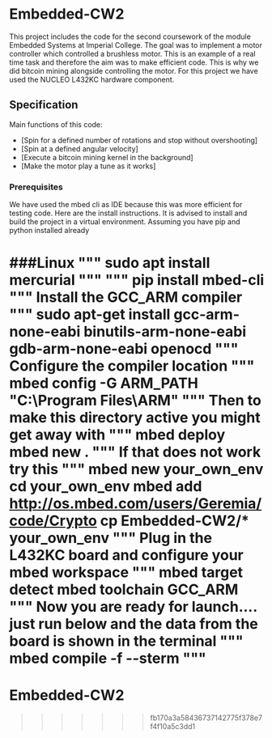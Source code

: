 
# Embedded-CW2
This project includes the code for the second coursework of the module Embedded Systems at Imperial College. The goal was to implement a motor controller which controlled a brushless motor.
This is an example of a real time task and therefore the aim was to make efficient code. This is why we did bitcoin mining
alongside controlling the motor.
For this project we have used the NUCLEO L432KC hardware component.

## Specification

Main functions of this code:
* [Spin for a defined number of rotations and stop without overshooting]
* [Spin at a defined angular velocity]
* [Execute a bitcoin mining kernel in the background]
* [Make the motor play a tune as it works]

### Prerequisites

We have used the mbed cli as IDE because this was more efficient for testing code. Here are the install instructions. It is advised to install and build the project in a virtual environment. Assuming you have pip and python installed already

###Linux
"""
sudo apt install mercurial
"""
"""
pip install mbed-cli
"""
Install the GCC_ARM compiler
"""
sudo apt-get install gcc-arm-none-eabi binutils-arm-none-eabi gdb-arm-none-eabi openocd
"""
Configure the compiler location
"""
mbed config -G ARM_PATH "C:\Program Files\ARM"
"""
Then to make this directory active you might get away with
"""
mbed deploy
mbed new .
"""
If that does not work try this
"""
mbed new your_own_env
cd your_own_env
mbed add http://os.mbed.com/users/Geremia/code/Crypto
cp Embedded-CW2/* your_own_env
"""
Plug in the L432KC board and configure your mbed workspace
"""
mbed target detect
mbed toolchain GCC_ARM
"""
Now you are ready for launch.... just run below and the data from the board is shown in the terminal
"""
mbed compile -f --sterm
"""
=======
# Embedded-CW2
>>>>>>> fb170a3a58436737142775f378e7f4f10a5c3dd1
